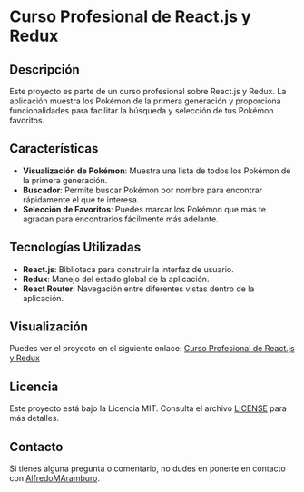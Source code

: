 # Curso Profesional de React.js y Redux

## Descripción

Este proyecto es parte de un curso profesional sobre React.js y Redux. La aplicación muestra los Pokémon de la primera generación y proporciona funcionalidades para facilitar la búsqueda y selección de tus Pokémon favoritos.

## Características

- **Visualización de Pokémon**: Muestra una lista de todos los Pokémon de la primera generación.
- **Buscador**: Permite buscar Pokémon por nombre para encontrar rápidamente el que te interesa.
- **Selección de Favoritos**: Puedes marcar los Pokémon que más te agradan para encontrarlos fácilmente más adelante.

## Tecnologías Utilizadas

- **React.js**: Biblioteca para construir la interfaz de usuario.
- **Redux**: Manejo del estado global de la aplicación.
- **React Router**: Navegación entre diferentes vistas dentro de la aplicación.

## Visualización

Puedes ver el proyecto en el siguiente enlace: [Curso Profesional de React.js y Redux](https://alfredomaramburo.github.io/Curso-Profesional-de-React.js-y-Redux/)


## Licencia

Este proyecto está bajo la Licencia MIT. Consulta el archivo [LICENSE](LICENSE) para más detalles.

## Contacto

Si tienes alguna pregunta o comentario, no dudes en ponerte en contacto con [AlfredoMAramburo](https://github.com/AlfredoMAramburo).

